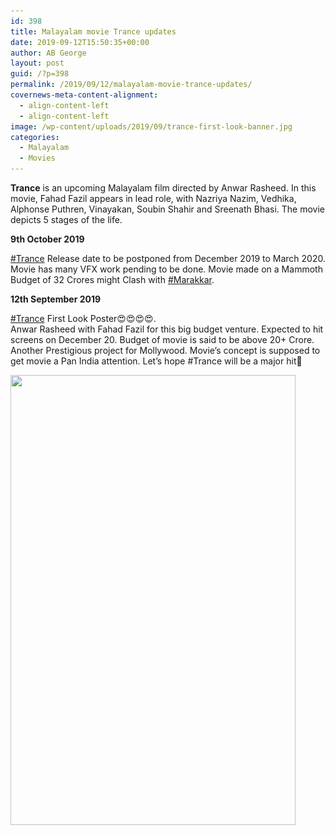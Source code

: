 ```yaml
---
id: 398
title: Malayalam movie Trance updates
date: 2019-09-12T15:50:35+00:00
author: AB George
layout: post
guid: /?p=398
permalink: /2019/09/12/malayalam-movie-trance-updates/
covernews-meta-content-alignment:
  - align-content-left
  - align-content-left
image: /wp-content/uploads/2019/09/trance-first-look-banner.jpg
categories:
  - Malayalam
  - Movies
---
```

 

**Trance** is an upcoming Malayalam film directed by Anwar Rasheed. In this movie, Fahad Fazil appears in lead role, with Nazriya Nazim, Vedhika, Alphonse Puthren, Vinayakan, Soubin Shahir and Sreenath Bhasi. The movie depicts 5 stages of the life.

**9th October 2019**

[#Trance](https://www.facebook.com/hashtag/trance?source=feed_text&epa=HASHTAG&__xts__%5B0%5D=68.ARD3b2qywbDhH9k_DmPFMah6cOLnQuC3Incr20CJlyFlMv_Hrusrtd-pLmw5lP2Fb6_ygLm9gHQUSGxIscDdy0ATp8Gc_mZ1fmZclY0zAQREnGyhVCMHwgfTDnIKJIJyUbyMhOPlLUWnjmt205nWwVyQx3mXIa38tvMfS6f4JFpCsLI1EhNwE53gJTxVTf1i05F5IR-kJ70pmsjN62s9xm3lOcOBBgoi3rAR6xJ6EMtBqW__yB-6NhKrvgeBD2Vz9EWgRQAtwj3DTufKl-KqnJjxXHC3hDl0u5Q7K7I5HzHkqR0Y_RbNo5fhBP1M8T84PH1Uu7pJWp_i3n7DVx-sFtW69wSO&__tn__=%2ANK-R) Release date to be postponed from December 2019 to March 2020. Movie has many VFX work pending to be done. Movie made on a Mammoth Budget of 32 Crores might Clash with [#Marakkar](https://www.facebook.com/hashtag/marakkar?source=feed_text&epa=HASHTAG&__xts__%5B0%5D=68.ARD3b2qywbDhH9k_DmPFMah6cOLnQuC3Incr20CJlyFlMv_Hrusrtd-pLmw5lP2Fb6_ygLm9gHQUSGxIscDdy0ATp8Gc_mZ1fmZclY0zAQREnGyhVCMHwgfTDnIKJIJyUbyMhOPlLUWnjmt205nWwVyQx3mXIa38tvMfS6f4JFpCsLI1EhNwE53gJTxVTf1i05F5IR-kJ70pmsjN62s9xm3lOcOBBgoi3rAR6xJ6EMtBqW__yB-6NhKrvgeBD2Vz9EWgRQAtwj3DTufKl-KqnJjxXHC3hDl0u5Q7K7I5HzHkqR0Y_RbNo5fhBP1M8T84PH1Uu7pJWp_i3n7DVx-sFtW69wSO&__tn__=%2ANK-R). 

**12th September 2019**

[#Trance](https://www.facebook.com/hashtag/trance?source=feed_text&epa=HASHTAG&__xts__%5B0%5D=68.ARD-NAkrk7j5KtclwF5MIL-IOIT1mRtlEnIL8VMCdE54tS7hXrOtomBtkNTsSRylZsDCASKKGBD7bMgQvK58K47tO_r0RWhxEAo8Idz7fdhQmLtxtSJ3JE8vDWkcKE13y6JmE4D2pBlSudo7YZ_ENO0YHxut20Po6kRvBOEgx5zar23l-Q8SL-nrE71-kK5ExDoPvntmbojTGTtpPXhPtG2zWAjQmmJ8D57bJBqIZRXxcRm_ruci2ihoryJLgwUuy5ohcuoP01XCEdTFczAz0YP5YgxYIJaWRflRcVjLSKfNA_9uruN90_11ADMLiT-c-x5RKv7xQn9CgTk85KXXQuY_7iy1&__tn__=%2ANK-R)&nbsp;First Look Poster😍😍😍😍.  
Anwar Rasheed with Fahad Fazil for this big budget venture. Expected to hit screens on December 20. Budget of movie is said to be above 20+ Crore. Another Prestigious project for Mollywood. Movie&#8217;s concept is supposed to get movie a Pan India attention. Let&#8217;s hope #Trance will be a major hit🤞

<div class="wp-block-image">
  <img loading="lazy" src="/wp-content/uploads/2019/09/trance-first-look.jpg" alt="" class="wp-image-399" width="456" height="720" srcset="/wp-content/uploads/2019/09/trance-first-look.jpg 608w, /wp-content/uploads/2019/09/trance-first-look-190x300.jpg 190w" sizes="(max-width: 456px) 100vw, 456px" />
</div>